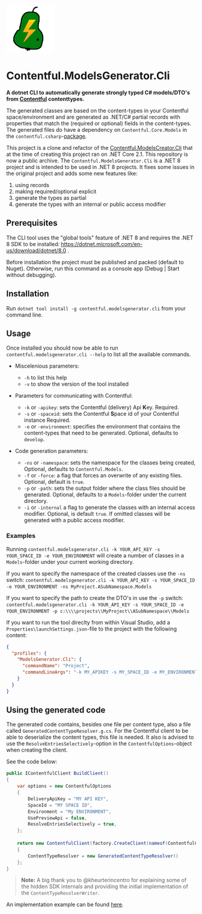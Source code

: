 ![Logo](./img/peereflits-logo.png) 

# Contentful.ModelsGenerator.Cli
**A dotnet CLI to automatically generate strongly typed C# models/DTO's from [Contentful](https://www.contentful.com/) contenttypes.**

The generated classes are based on the content-types in your Contentful space/environment and are generated as .NET/C# partial records with properties that match the (required or optional) fields in the content-types. 
The generated files do have a dependency on `Contentful.Core.Models` in the `contentful.csharp`-[package](https://www.nuget.org/packages/contentful.csharp/).

This project is a clone and refactor of the [Contentful.ModelsCreator.Cli](https://github.com/contentful/dotnet-models-creator-cli) that at the time of creating this project ran on .NET Core 2.1. 
This repository is now a public archive. The `Contentful.ModelsGenerator.Cli` is a .NET 8 project and is intended to be used in .NET 8 projects. It fixes some issues in the original project and adds some new features like:
1. using records
1. making required/optional explicit
1. generate the types as partial
1. generate the types with an internal or public access modifier

## Prerequisites
The CLI tool uses the "global tools" feature of .NET 8 and requires the .NET 8 SDK to be installed: https://dotnet.microsoft.com/en-us/download/dotnet/8.0 .

Before installation the project must be published and packed (default to Nuget). Otherwise, run this command as a console app (Debug | Start without debugging).

## Installation
Run `dotnet tool install -g contentful.modelsgenerator.cli` from your command line.

## Usage
Once installed you should now be able to run `contentful.modelsgenerator.cli --help` to list all the available commands.

* Miscelenious parameters:
   - `-h` to list this help
   - `-v` to show the version of the tool installed

* Parameters for communicating with Contentful:
   - `-k` or `-apikey`: sets the Contentful (delivery) Api **K**ey. Required.
   - `-s` or `-spaceid`: sets the Contentful **S**pace id of your Contentful instance Required.
   - `-e` or `-environment`: specifies the environment that contains the content-types that need to be generated. Optional, defaults to `develop`.

* Code generation parameters:
   - `-ns` or `-namespace`: sets the namespace for the classes being created, Optional, defaults to `Contentful.Models`.
   - `-f` or `-force`: a flag that forces an overwrite of any existing files. Optional, default is `true`.
   - `-p` or `-path`: sets the output folder where the class files should be generated. Optional, defaults to a `Models`-folder under the current directory.
   - `-i` or `-internal` a flag to generate the classes with an internal access modifier. Optional, is default `true`. If omitted classes will be generated with a public access modifier.

### Examples
Running `contentful.modelsgenerator.cli -k YOUR_API_KEY -s YOUR_SPACE_ID -e YOUR_ENVIRONMENT` will create a number of classes in a `Models`-folder under your current working directory.

If you want to specify the namespace of the created classes use the `-ns` switch: `contentful.modelsgenerator.cli -k YOUR_API_KEY -s YOUR_SPACE_ID -e YOUR_ENVIRONMENT -ns MyProject.ASubNamespace.Models` 

If you want to specify the path to create the DTO's in use the `-p` switch: `contentful.modelsgenerator.cli -k YOUR_API_KEY -s YOUR_SPACE_ID -e YOUR_ENVIRONMENT -p c:\\\\projects\\MyProject\\ASubNamespace\\Models`

If you want to run the tool direclty from within Visual Studio, add a `Properties\launchSettings.json`-file to the project with the following content:
```json
{
  "profiles": {
    "ModelsGenerator.Cli": {
      "commandName": "Project",
      "commandLineArgs": "-k MY_APIKEY -s MY_SPACE_ID -e MY_ENVIRONMENT"
    }
  }
}
```

## Using the generated code

The generated code contains, besides one file per content type, also a file called `GeneratedContentTypeResolver.g.cs`. 
For the Contentful client to be able to deserialize the content types, this file is needed. 
It also is advised to use the `ResolveEntriesSelectively`-option in the `ContentfulOptions`-object when creating the client.

See the code below:

``` csharp
public IContentfulClient BuildClient()
{
    var options = new ContentfulOptions
    {
        DeliveryApiKey = "MY API KEY",
        SpaceId = "MY SPACE ID",
        Environment = "My ENVIRONMENT",
        UsePreviewApi = false,
        ResolveEntriesSelectively = true,
    };

    return new ContentfulClient(factory.CreateClient(nameof(ContentfulClientBuilder)), options)
    {
        ContentTypeResolver = new GeneratedContentTypeResolver()
    };
}

```

> **Note:** A big thank you to @kheurterincentro for explaining some of the hidden SDK internals and providing the initial implementation of the `ContentTypeResolverWriter`.

An implementation example can be found [here](./src/Contentful.Implementation/ReadMe.md).
